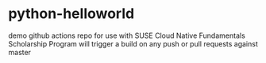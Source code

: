 # python-helloworld
demo github actions repo for use with SUSE Cloud Native Fundamentals Scholarship Program
will trigger a build on any push or pull requests against master
